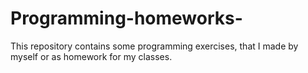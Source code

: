 # Programming-homeworks-
This repository contains some programming exercises, that I made by myself or as homework for my classes.
